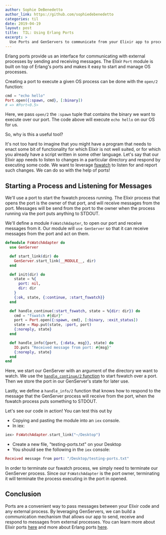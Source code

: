 ```yaml
---
author: Sophie DeBenedetto
author_link: https://github.com/sophiedebenedetto
categories: til
date: 2019-04-19
layout: post
title:  TIL: Using Erlang Ports
excerpt: >
  Use Ports and GenServers to communicate from your Elixir app to processes running outside the Erlang VM.
---
```


Erlang ports provide us an interface for communicating with external processes by sending and receiving messages. The Elixir `Port` module is built on top of Erlang's ports and makes it easy to start and manage OS processes.

Creating a port to execute a given OS process can be done with the `open/2` function:

```elixir
cmd = "echo hello"
Port.open({:spawn, cmd}, [:binary])
# => #Port<0.5>
```

Here, we pass `open/2` the `:spawn` tuple that contains the binary we want to execute over our port. The code above will execute `echo hello` on our OS for us.

So, why is this a useful tool?

It's not too hard to imagine that you might have a program that needs to enact some bit of functionality for which Elixir is not well suited, or for which you already have a script written in some other language. Let's say that our Elixir app needs to listen to changes in a particular directory and respond by executing some code. We want to leverage [fswatch](https://github.com/emcrisostomo/fswatch) to listen for and report such changes. We can do so with the help of ports!

## Starting a Process and Listening for Messages

We'll use a port to start the fswatch process running. The Elixir process that opens the port is the owner of that port, and will receive messages from the port. Messages will be send from the port to the owner when the process running via the port puts anything to STDOUT.

We'll define a module `FsWatchAdapter`, to open our port and receive messages from it. Our module will `use GenServer` so that it can receive messages from the port and act on them.

```elixir
defmodule FsWatchAdapter do
  use GenServer

  def start_link(dir) do
    GenServer.start_link(__MODULE__, dir)
  end

  def init(dir) do
    state = %{
      port: nil,
      dir: dir
    }
    {:ok, state, {:continue, :start_fswatch}}
  end

  def handle_continue(:start_fswatch, state = %{dir: dir}) do
    cmd = "fswatch #{dir}"
    port = Port.open({:spawn, cmd}, [:binary, :exit_status])
    state = Map.put(state, :port, port)
    {:noreply, state}
  end

  def handle_info({port, {:data, msg}}, state) do
    IO.puts "Received message from port: #{msg}"
    {:noreply, state}
  end
end
```

Here, we start our GenServer with an argument of the directory we want to watch. We use the [`handle_continue/2` function](https://elixirschool.com/blog/til-genserver-handle-continue/) to start fswatch over a port. Then we store the port in our GenServer's state for later use.

Lastly, we define a `handle_info/2` function that knows how to respond to the message that the GenServer process will receive from the port, when the fswatch process puts something to STDOUT.

Let's see our code in action! You can test this out by

* Copying and pasting the module into an `iex` console.
* In iex:

```elixir
iex> FsWatchAdapter.start_link("~/Desktop")
```

* Create a new file, "testing-ports.txt" on your Desktop
* You should see the following in the `iex` console:

```elixir
Received message from port: "/Desktop/testing-ports.txt"
```

In order to terminate our fswatch process, we simply need to terminate our GenServer process. Since our `FsWatchAdapter` is the port owner, terminating it will terminate the process executing in the port in opened.

## Conclusion

Ports are a convenient way to pass messages between your Elixir code and any external process. By leveraging GenServers, we can build a communication mechanism that allows our app to send, receive and respond to messages from external processes. You can learn more about Elixir ports [here](https://hexdocs.pm/elixir/Port.html) and more about Erlang ports [here](http://erlang.org/doc/reference_manual/ports.html).
